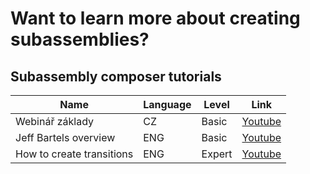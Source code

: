 # Want to learn more about creating subassemblies?

## Subassembly composer tutorials

| Name                      | Language | Level  | Link                                                                                           |
| ------------------------- | -------- | ------ | ---------------------------------------------------------------------------------------------- |
| Webinář základy           | CZ       | Basic  | [Youtube](https://www.youtube.com/watch?v=FiV-yv492po&t=812s)                                  |
| Jeff Bartels overview     | ENG      | Basic  | [Youtube](https://www.youtube.com/watch?v=eN5DtY9gs-w&list=PLjsw5HrA4MXn0qTwXCASOBlnYeG2jN8KI) |
| How to create transitions | ENG      | Expert | [Youtube](https://www.youtube.com/watch?v=W-f4Ep7TXyE)                                         |
